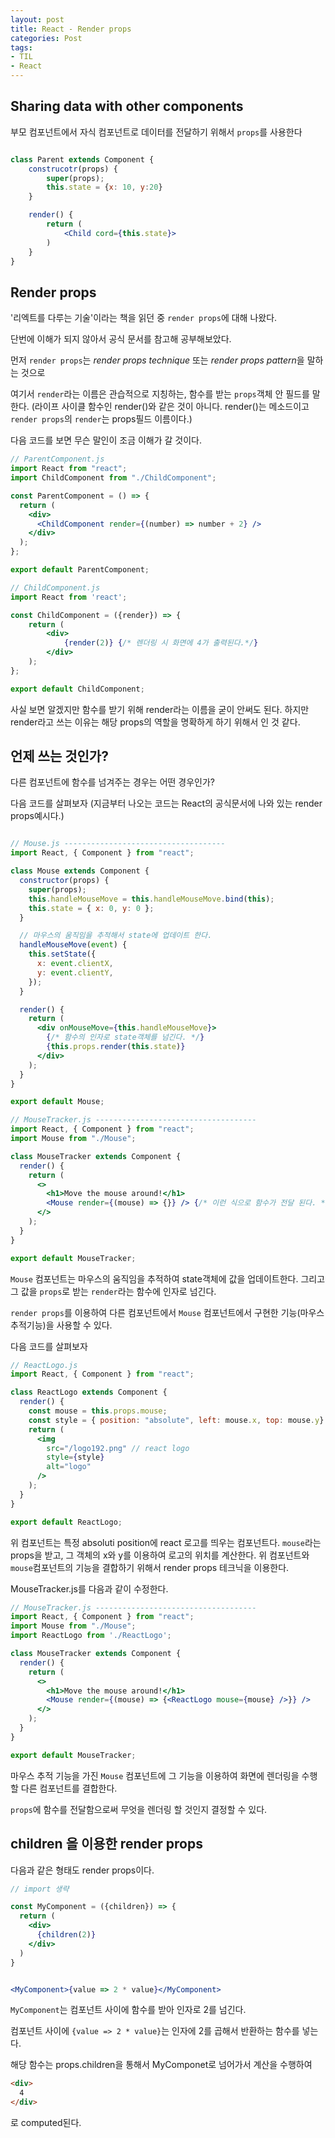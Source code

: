 ```yaml
---
layout: post 
title: React - Render props
categories: Post 
tags: 
- TIL
- React
---
```


## Sharing data with other components

부모 컴포넌트에서 자식 컴포넌트로 데이터를 전달하기 위해서 `props`를 사용한다

~~~jsx

class Parent extends Component { 
    construcotr(props) {
        super(props);
        this.state = {x: 10, y:20}
    }

    render() {
        return (
            <Child cord={this.state}>
        )
    }
}
~~~

## Render props

'리엑트를 다루는 기술'이라는 책을 읽던 중 `render props`에 대해 나왔다.

단번에 이해가 되지 않아서 공식 문서를 참고해 공부해보았다.

먼저 `render props`는 *render props technique* 또는 *render props pattern*을 말하는 것으로

여기서 `render`라는 이름은 관습적으로 지칭하는, 함수를 받는 `props`객체 안 필드를 말한다. (라이프 사이클 함수인 render()와 같은 것이 아니다. render()는 메소드이고 `render props`의 `render`는 props필드 이름이다.)

다음 코드를 보면 무슨 말인이 조금 이해가 갈 것이다.

~~~jsx
// ParentComponent.js
import React from "react";
import ChildComponent from "./ChildComponent";

const ParentComponent = () => {
  return (
    <div>
      <ChildComponent render={(number) => number + 2} />
    </div>
  );
};

export default ParentComponent;

~~~

~~~jsx
// ChildComponent.js
import React from 'react';

const ChildComponent = ({render}) => {
    return (
        <div>
            {render(2)} {/* 렌더링 시 화면에 4가 출력된다.*/}
        </div>
    );
};

export default ChildComponent;
~~~

사실 보면 알겠지만 함수를 받기 위해 render라는 이름을 굳이 안써도 된다. 하지만 render라고 쓰는 이유는 해당 props의 역할을 명확하게 하기 위해서 인 것 같다.

## 언제 쓰는 것인가?

다른 컴포넌트에 함수를 넘겨주는 경우는 어떤 경우인가?

다음 코드를 살펴보자 (지금부터 나오는 코드는 React의 공식문서에 나와 있는 render props예시다.)

~~~jsx

// Mouse.js ------------------------------------
import React, { Component } from "react";

class Mouse extends Component {
  constructor(props) {
    super(props);
    this.handleMouseMove = this.handleMouseMove.bind(this);
    this.state = { x: 0, y: 0 };
  }

  // 마우스의 움직임을 추적해서 state에 업데이트 한다.
  handleMouseMove(event) {
    this.setState({
      x: event.clientX,
      y: event.clientY,
    });
  }

  render() {
    return (
      <div onMouseMove={this.handleMouseMove}>
        {/* 함수의 인자로 state객체를 넘긴다. */}
        {this.props.render(this.state)}
      </div>
    );
  }
}

export default Mouse;
~~~

~~~ jsx
// MouseTracker.js ------------------------------------
import React, { Component } from "react";
import Mouse from "./Mouse";

class MouseTracker extends Component {
  render() {
    return (
      <>
        <h1>Move the mouse around!</h1>
        <Mouse render={(mouse) => {}} /> {/* 이런 식으로 함수가 전달 된다. */}
      </>
    );
  }
}

export default MouseTracker;

~~~

`Mouse` 컴포넌트는 마우스의 움직임을 추적하여 state객체에 값을 업데이트한다. 그리고 그 값을 `props`로 받는 `render`라는 함수에 인자로 넘긴다.

`render props`를 이용하여 다른 컴포넌트에서 `Mouse` 컴포넌트에서 구현한 기능(마우스 추적기능)을 사용할 수 있다.

다음 코드를 살펴보자

~~~jsx
// ReactLogo.js
import React, { Component } from "react";

class ReactLogo extends Component {
  render() {
    const mouse = this.props.mouse;
    const style = { position: "absolute", left: mouse.x, top: mouse.y}
    return (
      <img
        src="/logo192.png" // react logo
        style={style}
        alt="logo"
      />
    );
  }
}

export default ReactLogo;
~~~

위 컴포넌트는 특정 absoluti position에 react 로고를 띄우는 컴포넌트다. `mouse`라는 props을 받고, 그 객체의 x와 y를 이용하여 로고의 위치를 계산한다. 위 컴포넌트와 `mouse`컴포넌트의 기능을 결합하기 위해서 render props 테크닉을 이용한다.

MouseTracker.js를 다음과 같이 수정한다.

~~~jsx
// MouseTracker.js ------------------------------------
import React, { Component } from "react";
import Mouse from "./Mouse";
import ReactLogo from './ReactLogo';

class MouseTracker extends Component {
  render() {
    return (
      <>
        <h1>Move the mouse around!</h1>
        <Mouse render={(mouse) => {<ReactLogo mouse={mouse} />}} /> 
      </>
    );
  }
}

export default MouseTracker;
~~~

마우스 추적 기능을 가진 `Mouse` 컴포넌트에 그 기능을 이용하여 화면에 렌더링을 수행할 다른 컴포넌트를 결합한다.

`props`에 함수를 전달함으로써 무엇을 렌더링 할 것인지 결정할 수 있다.

## children 을 이용한 render props

다음과 같은 형태도 render props이다.

~~~jsx
// import 생략

const MyComponent = ({children}) => {
  return (
    <div>
      {children(2)}
    </div>
  )
}


<MyComponent>{value => 2 * value}</MyComponent>
~~~

`MyComponent`는 컴포넌트 사이에 함수를 받아 인자로 2를 넘긴다.

컴포넌트 사이에 `{value => 2 * value}`는 인자에 2를 곱해서 반환하는 함수를 넣는다.

해당 함수는 props.children을 통해서 MyComponet로 넘어가서 계산을 수행하여

~~~html
<div>
  4
</div>
~~~

로 computed된다.

